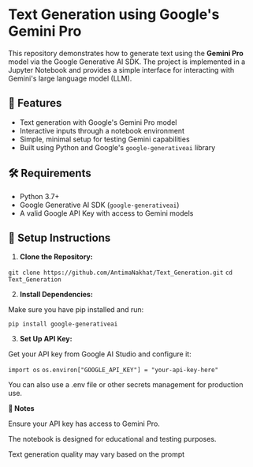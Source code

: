 # Text Generation using Google's Gemini Pro

This repository demonstrates how to generate text using the **Gemini Pro** model via the Google Generative AI SDK. The project is implemented in a Jupyter Notebook and provides a simple interface for interacting with Gemini's large language model (LLM).

## 🚀 Features

- Text generation with Google's Gemini Pro model
- Interactive inputs through a notebook environment
- Simple, minimal setup for testing Gemini capabilities
- Built using Python and Google's `google-generativeai` library


## 🛠️ Requirements

- Python 3.7+
- Google Generative AI SDK (`google-generativeai`)
- A valid Google API Key with access to Gemini models

## 🔧 Setup Instructions

1. **Clone the Repository:**

```git clone https://github.com/AntimaNakhat/Text_Generation.git```
```cd Text_Generation```

2. **Install Dependencies:**

Make sure you have pip installed and run:

```pip install google-generativeai```

3. **Set Up API Key:**

Get your API key from Google AI Studio and configure it:

```import os```
```os.environ["GOOGLE_API_KEY"] = "your-api-key-here" ```

You can also use a .env file or other secrets management for production use.

**📌 Notes**

Ensure your API key has access to Gemini Pro.

The notebook is designed for educational and testing purposes.

Text generation quality may vary based on the prompt
